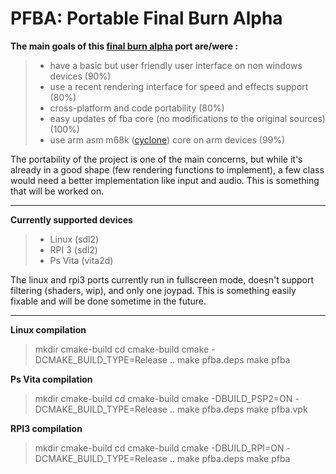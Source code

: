 PFBA: Portable Final Burn Alpha
===========================

**The main goals of this [final burn alpha](http://www.fbalpha.com/) port are/were :**

>- have a basic but user friendly user interface on non windows devices (90%)
>- use a recent rendering interface for speed and effects support (80%)
>- cross-platform and code portability (80%)
>- easy updates of fba core (no modifications to the original sources) (100%)
>- use arm asm m68k ([cyclone](https://github.com/notaz/cyclone68000)) core on arm devices (99%)

The portability of the project is one of the main concerns, but while it's already in a good shape (few rendering functions to implement), a few class would need a better implementation like input and audio. This is something that will be worked on.

-----

**Currently supported devices**

>- Linux (sdl2)
>- RPI 3 (sdl2)
>- Ps Vita (vita2d)

The linux and rpi3 ports currently run in fullscreen mode, doesn't support filtering (shaders, wip), and only one joypad. This is something easily fixable and will be done sometime in the future.

-----

**Linux compilation**

> mkdir cmake-build
> cd cmake-build
> cmake -DCMAKE_BUILD_TYPE=Release ..
> make pfba.deps
> make pfba

**Ps Vita compilation**

> mkdir cmake-build
> cd cmake-build
> cmake -DBUILD_PSP2=ON -DCMAKE_BUILD_TYPE=Release ..
> make pfba.deps
> make pfba.vpk

**RPI3 compilation**

> mkdir cmake-build
> cd cmake-build
> cmake -DBUILD_RPI=ON -DCMAKE_BUILD_TYPE=Release ..
> make pfba.deps
> make pfba
